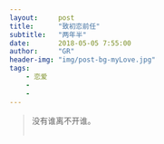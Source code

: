 ```yaml
---
layout:     post
title:      "致初恋前任"
subtitle:   "两年半"
date:       2018-05-05 7:55:00
author:     "GR"
header-img: "img/post-bg-myLove.jpg"
tags:
    - 恋爱
    -
    - 
---
```


> 没有谁离不开谁。<br><br>
> 

